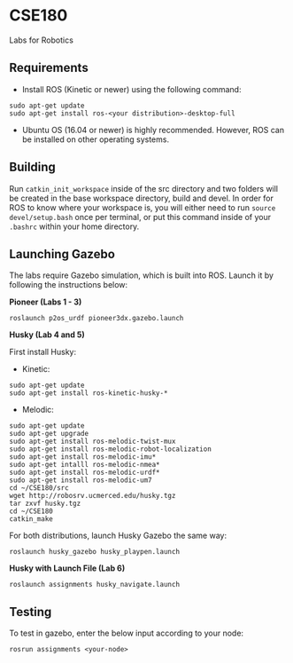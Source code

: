 # CSE180
Labs for Robotics

## Requirements
* Install ROS (Kinetic or newer) using the following command:
```
sudo apt-get update
sudo apt-get install ros-<your distribution>-desktop-full
```
* Ubuntu OS (16.04 or newer) is highly recommended. However, ROS can be installed on other operating systems.

## Building
Run `catkin_init_workspace` inside of the src directory and two folders will be created in the base workspace directory, build and devel. In order for ROS to know where your workspace is, you will either need to run `source devel/setup.bash` once per terminal, or put this command inside of your `.bashrc` within your home directory.

## Launching Gazebo
The labs require Gazebo simulation, which is built into ROS. Launch it by following the instructions below:

**Pioneer (Labs 1 - 3)**
```
roslaunch p2os_urdf pioneer3dx.gazebo.launch
```
**Husky (Lab 4 and 5)<br/>**

First install Husky:<br/>
* Kinetic:
```
sudo apt-get update
sudo apt-get install ros-kinetic-husky-*
```
* Melodic:
```
sudo apt-get update
sudo apt-get upgrade
sudo apt-get install ros-melodic-twist-mux
sudo apt-get install ros-melodic-robot-localization
sudo apt-get install ros-melodic-imu*
sudo apt-get intalll ros-melodic-nmea*
sudo apt-get install ros-melodic-urdf*
sudo apt-get install ros-melodic-um7
cd ~/CSE180/src
wget http://robosrv.ucmerced.edu/husky.tgz
tar zxvf husky.tgz
cd ~/CSE180
catkin_make
```
For both distributions, launch Husky Gazebo the same way:
```
roslaunch husky_gazebo husky_playpen.launch
```

**Husky with Launch File (Lab 6)**

```
roslaunch assignments husky_navigate.launch
```

## Testing
To test in gazebo, enter the below input according to your node:
```
rosrun assignments <your-node>
```